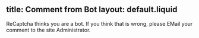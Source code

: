 title: Comment from Bot
layout: default.liquid
---
ReCaptcha thinks you are a bot. If you think that is wrong, please EMail your comment
to the site Administrator.

